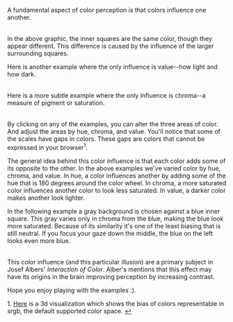 A fundamental aspect of color perception is that colors influence one another.

<div id="root" style="margin-bottom:32px"></div>

In the above graphic, the inner squares are the same color, though
they appear different. This difference is caused by the influence of the
larger surrounding squares.

Here is another example where the only influence is value--how light and how dark.

<div id="black-and-white" style="margin-bottom:32px"></div>

Here is a more subtle example where the only influence is chroma--a measure of
pigment or saturation.

<div id="chroma" style="margin-bottom:32px"></div>

By clicking on any of the examples, you can alter the three areas of color.
And adjust the areas by hue, chroma, and value. You'll notice that some of the
scales have gaps in colors.  These gaps are colors that cannot be expressed in
your browser<a style="text-decoration:none" id="fn:1"
href="#fn:1:defn"><sup>1</sup></a>.

The general idea behind this color influence is that each color adds some of
its opposite to the other. In the above examples we've varied color by hue,
chroma, and value. In hue, a color influences another by adding some of the
hue that is 180 degrees around the color wheel. In chroma, a more saturated
color influences another color to look less saturated. In value, a darker
color makes another look lighter.

In the following example a gray background is chosen against a blue inner
square. This gray varies only in chroma from the blue, making the blue look
more saturated. Because of its similarity it's one of the least biasing that
is still neutral. If you focus your gaze down the middle, the blue on the left
looks even more blue.

<div id="complementary" style="margin-bottom:32px"></div>

This color influence (and this particular illusion) are a primary subject in
Josef Albers' _Interaction of Color_. Alber's mentions that this effect may
have its origins in the brain improving perception by increasing contrast.

Hope you enjoy playing with the examples :).

<div class="footnotes">
<p>
    <a id="fn:1:defn">1.</a>
    <a href="https://observablehq.com/@jrus/munsell-spin?collection=@jrus/color">Here</a> is a 3d visualization which shows the bias of colors
    representable in srgb, the default supported color space.
    <a href="#fn:1">↩</a>
</p>
</div>
